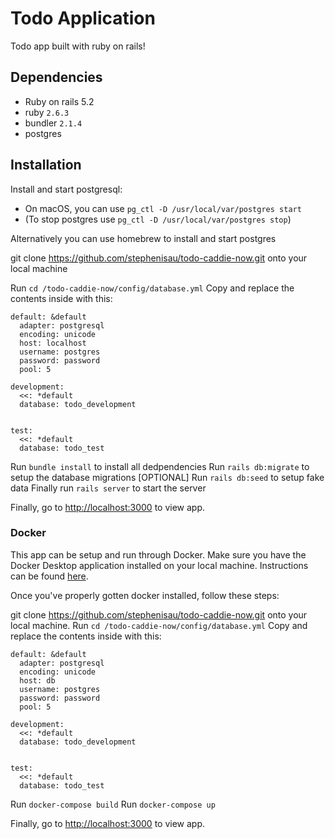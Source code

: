 # Todo Application

Todo app built with ruby on rails!

## Dependencies
- Ruby on rails 5.2
- ruby `2.6.3`
- bundler `2.1.4`
- postgres

## Installation

Install and start postgresql:
- On macOS, you can use `pg_ctl -D /usr/local/var/postgres start`
- (To stop postgres use `pg_ctl -D /usr/local/var/postgres stop`)

Alternatively you can use homebrew to install and start postgres

git clone https://github.com/stephenisau/todo-caddie-now.git onto your local machine

Run `cd /todo-caddie-now/config/database.yml`
Copy and replace the contents inside with this:
```
default: &default
  adapter: postgresql
  encoding: unicode
  host: localhost
  username: postgres
  password: password
  pool: 5

development:
  <<: *default
  database: todo_development


test:
  <<: *default
  database: todo_test
```
Run `bundle install` to install all dedpendencies
Run `rails db:migrate` to setup the database migrations
[OPTIONAL] Run `rails db:seed` to setup fake data
Finally run  `rails server` to start the server 

Finally, go to [http://localhost:3000](http://localhost:3000) to view app.

### Docker

This app can be setup and run through Docker.
Make sure you have the Docker Desktop application installed on your local machine. Instructions can be found [here](https://docs.docker.com/engine/install/).

Once you've properly gotten docker installed, follow these steps:

git clone https://github.com/stephenisau/todo-caddie-now.git onto your local machine.
Run `cd /todo-caddie-now/config/database.yml`
Copy and replace the contents inside with this:
```
default: &default
  adapter: postgresql
  encoding: unicode
  host: db
  username: postgres
  password: password
  pool: 5

development:
  <<: *default
  database: todo_development


test:
  <<: *default
  database: todo_test
```
Run `docker-compose build`
Run `docker-compose up`

Finally, go to [http://localhost:3000](http://localhost:3000) to view app.

